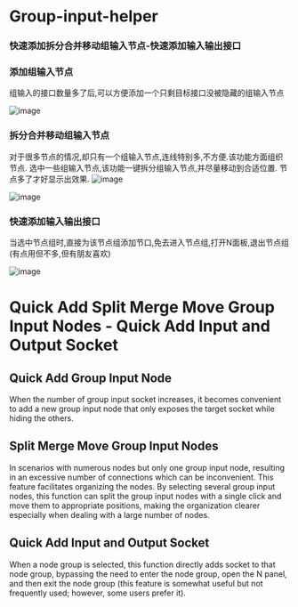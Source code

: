 # Group-input-helper
### 快速添加拆分合并移动组输入节点-快速添加输入输出接口

### 添加组输入节点
组输入的接口数量多了后,可以方便添加一个只剩目标接口没被隐藏的组输入节点

![image](https://github.com/user-attachments/assets/6dad262e-7874-4c84-b322-67005b2e8097)

### 拆分合并移动组输入节点
对于很多节点的情况,却只有一个组输入节点,连线特别多,不方便.该功能方面组织节点.
选中一些组输入节点,该功能一键拆分组输入节点,并尽量移动到合适位置.
节点多了才好显示出效果.
![image](https://github.com/user-attachments/assets/f51635da-f58b-4506-889e-da21809d63f4)

![image](https://github.com/user-attachments/assets/6215a476-1500-4255-9535-48979fa40ad0)

### 快速添加输入输出接口
当选中节点组时,直接为该节点组添加节口,免去进入节点组,打开N面板,退出节点组(有点用但不多,但有朋友喜欢)

![image](https://github.com/user-attachments/assets/c5103b40-818f-4dfd-bfff-948dc88f700e)


# Quick Add Split Merge Move Group Input Nodes - Quick Add Input and Output Socket
## Quick  Add Group Input Node
When the number of group input socket increases, it becomes convenient to add a new group input node that only exposes the target socket while hiding the others.

## Split Merge Move Group Input Nodes
In scenarios with numerous nodes but only one group input node, resulting in an excessive number of connections which can be inconvenient. This feature facilitates organizing the nodes. By selecting several group input nodes, this function can split the group input nodes with a single click and move them to appropriate positions, making the organization clearer especially when dealing with a large number of nodes.

## Quick Add Input and Output Socket
When a node group is selected, this function directly adds socket to that node group, bypassing the need to enter the node group, open the N panel, and then exit the node group (this feature is somewhat useful but not frequently used; however, some users prefer it).
